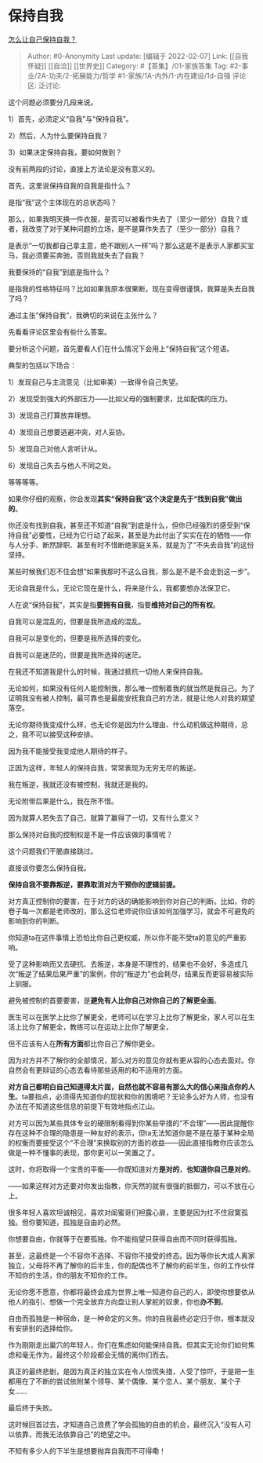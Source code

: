 # 保持自我
[怎么让自己保持自我？](https://www.zhihu.com/question/315494956/answer/1465036439)

> Author: #0-Anonymity
> Last update: [编辑于 2022-02-07]
> Link: [[自我怀疑]] [[自洽]] [[世界史]]
> Category: #【答集】/01-家族答集
> Tag: #2-事业/2A-功夫/2-拓展能力/哲学 #1-家族/1A-内外/1-内在建设/1d-自强
> 评论区:
> 泛讨论:

这个问题必须要分几段来说。

1）首先，必须定义“自我”与“保持自我”。

2）然后，人为什么要保持自我？

3）如果决定保持自我，要如何做到？

没有前两段的讨论，直接上方法论是没有意义的。

首先，这里说保持自我的自我是指什么？

是指“我”这个主体现在的总状态吗？

那么，如果我明天换一件衣服，是否可以被看作失去了（至少一部分）自我？或者，我改变了对于某种问题的立场，是不是算作失去了（至少一部分）自我？

是表示“一切我都自己拿主意，绝不跟别人一样”吗？那么这是不是表示人家都买宝马，我必须要买奔驰，否则我就失去了自我？

我要保持的“自我”到底是指什么？

是指我的性格特征吗？比如如果我原本很果断，现在变得很谨慎，我算是失去自我了吗？

通过主张“保持自我”，我确切的来说在主张什么？

先看看评论区里会有些什么答案。

要分析这个问题，首先要看人们在什么情况下会用上“保持自我”这个短语。

典型的包括以下场合：

1）发现自己与主流意见（比如审美）一致得令自己失望。

2）发现受到强大的外部压力——比如父母的强制要求，比如配偶的压力。

3）发现自己打算放弃理想。

4）发现自己想要逃避冲突，对人妥协。

5）发现自己对他人言听计从。

6）发现自己失去与他人不同之处。

等等等等。

如果你仔细的观察，你会发现**其实“保持自我”这个决定是先于“找到自我”做出的**。

你还没有找到自我，甚至还不知道“自我”到底是什么，但你已经强烈的感受到“保持自我”必要性，已经为它行动了起来，甚至是为此付出了实实在在的牺牲——你与人分手、断然辞职、甚至有时不惜断绝家庭关系，就是为了“不失去自我”的这份坚持。

某些时候我们忍不住会想“如果我那时不这么自我，那么是不是不会走到这一步”。

无论自我是什么，无论它现在是什么，将来是什么，我都要想办法保卫它。

人在说“保持自我”，其实是指**要拥有自我**，指要**维持对自己的所有权**。

自我可以是混乱的，但要是我所造成的混乱。

自我可以是变化的，但要是我所选择的变化。

自我可以是迷茫的，但要是我所选择的迷茫。

在我还不知道我是什么的时候，我通过抵抗一切他人来保持自我。

无论如何，如果没有任何人能控制我，那么唯一控制着我的就当然是我自己。为了证明我没有被人控制，最可靠也是最能安抚我自己的方法，就是让他人对我的期望落空。

无论你期待我变成什么样，也无论你是因为什么理由、什么动机做这种期待，总之，我不可以接受这种安排。

因为我不能接受我变成他人期待的样子。

正因为这样，年轻人的保持自我，常常表现为无穷无尽的叛逆。

我在叛逆，我就还没有被控制，我就还是我的。

无论附带后果是什么，我在所不惜。

因为就算人若失去了自己，就算了赢得了一切，又有什么意义？

那么保持对自我的控制权是不是一件应该做的事情呢？

这个问题我们干脆直接跳过。

直接谈你要怎么保持自我。

**保持自我不要靠叛逆，要靠取消对方干预你的逻辑前提。**

对方真正控制你的要害，在于对方的话的确能影响到你对自己的判断。比如，你的卷子每一次都是老师改的，那么这位老师说你应该如何加强学习，就会不可避免的影响到你的判断。

你知道ta在这件事情上恐怕比你自己更权威，所以你不能不受ta的意见的严重影响。

受了这种影响而又去硬抗、去叛逆，本身是不理性的，结果也不会好，多造成几次“叛逆了结果后果严重”的案例，你的“叛逆力”也会耗尽，结果反而更容易被实际上驯服。

避免被控制的首要要害，是**避免有人比你自己对你自己的了解更全面**。

医生可以在医学上比你了解更全，老师可以在学习上比你了解更全，家人可以在生活上比你了解更全，教练可以在运动上比你了解更全，

但不应该有人在**所有方面**都比你自己了解你更全。

因为对方并不了解你的全部情况，那么对方的意见你就有更从容的心态去面对。你自然会有更辩证的心态去看待那些适用的和不适用的方面。

**对方自己都明白自己知道得太片面，自然也就不容易有那么大的信心来指点你的人生**。ta要指点，必须得先知道你的现状和你的困境吧？无论多么好为人师，也没有办法在不知道这些信息的前提下有效地指点江山。

对方可以因为某些具体专业的硬限制看得到你某些举措的“不合理”——因此提醒你存在这种不合理的隐患是一种友好的表示，但ta无法知道你是不是在基于某种全局的权衡而要接受这个“不合理”来换取别的方面的收益——因此直接指教你应该怎么做是一种不懂事的表现，那你更可以一笑置之了。

这时，你将取得一个宝贵的平衡——你既知道对方**是对的**，**也知道你自己是对的**。

——如果这样对方还要对你发出指教，你天然的就有很强的抵御力，可以不放在心上。

很多年轻人喜欢坦诚相见，喜欢对闺蜜哥们袒露心扉，主要是因为扛不住寂寞孤独。但你要知道，孤独是自由的必然。

你想要自由，你就等于在要孤独。你不能指望只获得自由而不同时获得孤独。

甚至，这最终是一个不容你不选择、不容你不接受的终态。因为等你长大成人离家独立，父母将不再了解你的后半生，你的配偶也不了解你的前半生，你的工作伙伴不知你的生活，你的朋友不知你的工作。

无论你愿不愿意，你都将最终会成为世界上唯一知道你自己的人，即使你想要依从他人的指引、想做一个完全放弃方向盘让别人掌舵的奴隶，你也**办不到**。

自由而孤独是一种宿命，是一种命定的义务。你的自我最终必定归于你，根本就没有安排别的选择给你。

作为刚刚走出巢穴的年轻人，你们在焦虑如何能保持自我。但其实无论你们如何焦虑和毫无作为，最终这个阶段都会无情的离你们而去。

真正的最终悲剧，是因为真正的独立实在令人惊慌失措，人受了惊吓，于是把一生都用在了不断的尝试依附某个领导、某个偶像、某个恋人、某个朋友、某个子女……

最后终于失败。

这时候回首过去，才知道自己浪费了学会孤独的自由的机会，最终沉入“没有人可以依靠，而我无法依靠自己”的绝望之中。

不知有多少人的下半生是想要抛弃自我而不可得嘞！
